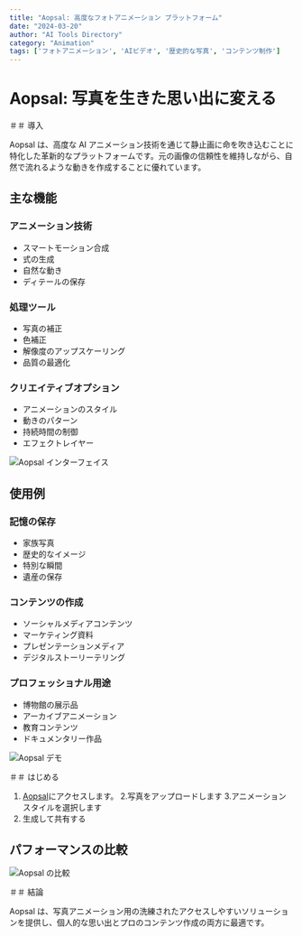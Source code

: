 ```yaml
---
title: "Aopsal: 高度なフォトアニメーション プラットフォーム"
date: "2024-03-20"
author: "AI Tools Directory"
category: "Animation"
tags: ['フォトアニメーション', 'AIビデオ', '歴史的な写真', 'コンテンツ制作']
---
```

# Aopsal: 写真を生きた思い出に変える

＃＃ 導入

Aopsal は、高度な AI アニメーション技術を通じて静止画に命を吹き込むことに特化した革新的なプラットフォームです。元の画像の信頼性を維持しながら、自然で流れるような動きを作成することに優れています。

## 主な機能

### アニメーション技術
- スマートモーション合成
- 式の生成
- 自然な動き
- ディテールの保存

### 処理ツール
- 写真の補正
- 色補正
- 解像度のアップスケーリング
- 品質の最適化

### クリエイティブオプション
- アニメーションのスタイル
- 動きのパターン
- 持続時間の制御
- エフェクトレイヤー

![Aopsal インターフェイス](/imgs/aopsal/interface.jpg)

## 使用例

### 記憶の保存
- 家族写真
- 歴史的なイメージ
- 特別な瞬間
- 遺産の保存

### コンテンツの作成
- ソーシャルメディアコンテンツ
- マーケティング資料
- プレゼンテーションメディア
- デジタルストーリーテリング

### プロフェッショナル用途
- 博物館の展示品
- アーカイブアニメーション
- 教育コンテンツ
- ドキュメンタリー作品

![Aopsal デモ](/imgs/aopsal/demo.jpg)

＃＃ はじめる

1. [Aopsal](https://aopsal.com)にアクセスします。
2.写真をアップロードします
3.アニメーションスタイルを選択します
4. 生成して共有する

## パフォーマンスの比較

![Aopsal の比較](/imgs/aopsal/comparison.jpg)

＃＃ 結論

Aopsal は、写真アニメーション用の洗練されたアクセスしやすいソリューションを提供し、個人的な思い出とプロのコンテンツ作成の両方に最適です。